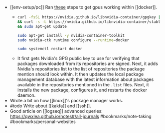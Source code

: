 - [[env-setup/pc]] Ran [these](https://stackoverflow.com/a/77269071) steps to get gpus working within [[docker]].
	- ```bash
	  curl -fsSL https://nvidia.github.io/libnvidia-container/gpgkey |sudo gpg --dearmor -o /usr/share/keyrings/nvidia-container-toolkit-keyring.gpg \
	  && curl -s -L https://nvidia.github.io/libnvidia-container/stable/deb/nvidia-container-toolkit.list | sed 's#deb https://#deb [signed-by=/usr/share/keyrings/nvidia-container-toolkit-keyring.gpg] https://#g' | sudo tee /etc/apt/sources.list.d/nvidia-container-toolkit.list \
	  && sudo apt-get update
	  
	  sudo apt-get install -y nvidia-container-toolkit
	  sudo nvidia-ctk runtime configure --runtime=docker
	  
	  sudo systemctl restart docker
	  ```
	- It first gets Nvidia's GPG public key to use for verifying that packages downloaded from its repositories are signed. Next, it adds Nvidia's repositories list to the list of repositories the package mention should look within. It then updates the local package management database with the latest information about packages available in the repositories mentioned in the `.list` files. Next, it installs the new package, configures it, and restarts the docker daemon.
- Wrote a bit on how [[linux]]'s package manager works.
- #todo Write about [[kakfa]] and [[ssh]].
- Good article on [[logseq]] advanced queries: https://qwxlea.github.io/notes#/all-journals #bookmarks/note-taking #bookmarks/personal-websites
-